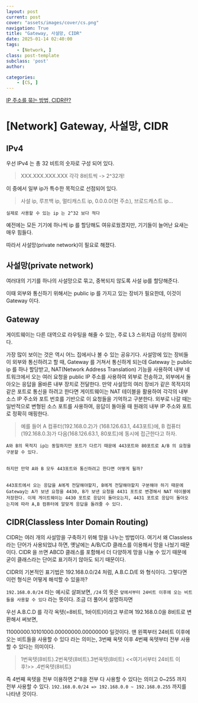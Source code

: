 ```yaml
---
layout: post
current: post
cover: "assets/images/cover/cs.png"
navigation: True
title: "Gateway, 사설망, CIDR"
date: 2025-01-14 02:40:00
tags:
    - [Network, ]
class: post-template
subclass: 'post'
author: 

categories:
    - [CS, ]
---
```


[IP 주소를 묶는 방법, CIDR란?](https://www.youtube.com/watch?v=kYiQGpPVnyI)


# [Network] Gateway, 사설망, CIDR


## IPv4


우선 IPv4 는 총 32 비트의 숫자로 구성 되어 있다.


> XXX.XXX.XXX.XXX 각각 8비트씩 -> 2^32개!


이 중에서 일부 ip가 특수한 목적으로 선점되어 있다.


> 사설 ip, 루프백 ip, 멀티캐스트 ip, 0.0.0.0(현 주소), 브로드캐스트 ip...


	실제로 사용할 수 있는 ip 는 2^32 보다 적다


예전에는 모든 기기에 하나씩 ip 를 할당해도 여유로웠겠지만, 기기들이 늘어난 요새는 매우 힘들다.


따라서 사설망(private network)이 필요로 해졌다.


## 사설망(private network)


여러대의 기기를 하나의 사설망으로 묶고, 중복되지 않도록 사설 ip를 할당해준다.


이때 외부와 통신하기 위해서는 public ip 를 가지고 있는 장비가 필요한데, 이것이 Gateway 이다.


## Gateway


게이트웨이는 다른 대역으로 라우팅을 해줄 수 있는, 주로 L3 스위치급 이상의 장비이다.


가장 많이 보이는 것은 역시 어느 집에서나 볼 수 있는 공유기다. 사설망에 있는 장비들이 외부와 통신하려고 할 때, Gateway 를 거쳐서 통신하게 되는데 Gateway 는 public ip 를 하나 할당받고, NAT(Network Address Translation) 기능을 사용하여 내부 네트워크에서 오는 여러 요청을 public IP 주소를 사용하여 외부로 전송하고, 외부에서 돌아오는 응답을 올바른 내부 장치로 전달한다. 만약 사설망의 여러 장비가 같은 목적지의 같은 포트로 통신을 하려고 한다면 게이트웨이는 NAT 테이블을 활용하여 각각의 내부 소스 IP 주소와 포트 번호를 기반으로 이 요청들을 기억하고 구분한다. 외부로 나갈 때는 일반적으로 변형된 소스 포트를 사용하여, 응답이 돌아올 때 원래의 내부 IP 주소와 포트로 정확히 매핑한다.


> 예를 들어 A 컴퓨터(192.168.0.2)가 (168.126.63.1, 443포트)에, B 컴퓨터(192.168.0.3)가 다음(168.126.63.1, 80포트)에 동시에 접근한다고 하자.


	A와 B의 목적지 ip는 동일하지만 포트가 다르기 때문에 443포트와 80포트로 A/B 의 요청을 구분할 수 있다.


	하지만 만약 A와 B 모두 443포트와 통신하려고 한다면 어떻게 될까?


	443포트에서 오는 응답을 A에게 전달해야할지, B에게 전달해야할지 구분해야 하기 때문에 Gateway는 A가 보낸 요청을 4430, B가 보낸 요청을 4431 포트로 변경해서 NAT 테이블에 저장한다. 이제 게이트웨이는 4430 포트로 응답이 돌아오는지, 4431 포트로 응답이 돌아오는지에 따라 A,B 컴퓨터에 알맞게 응답을 돌려줄 수 있다.


## CIDR(Classless Inter Domain Routing)


CIDR는 여러 개의 사설망을 구축하기 위해 망을 나누는 방법이다. 여기서 왜 Classless 라는 단어가 사용되었냐 하면, 옛날에는 A/B/C/D 클래스를 이용해서 망을 나눴기 때문이다. CIDR 을 쓰면 ABCD 클래스를 포함해서 더 다양하게 망을 나눌 수 있기 때문에 굳이 클래스라는 단어로 표기하기 않아도 되기 때문이다.


CIDR의 기본적인 표기법은 192.168.0.0/24 처럼, A.B.C.D/E 와 형식이다. 그렇다면 이런 형식은 어떻게 해석할 수 있을까?


`192.168.0.0/24` 라는 예시로 살펴보면, `/24` 의 뜻은 `앞에서부터 24비트 이후에 오는 비트들을 사용할 수 있다` 라는 뜻이다. 조금 더 풀어서 설명하자면


우선 A.B.C.D 를 각각 옥텟(=8비트, 1바이트)이라고 부르며 192.168.0.0을 8비트로 변환해서 써보면,


11000000.10101000.00000000.00000000 일것이다. 맨 왼쪽부터 24비트 이후에 오는 비트들을 사용할 수 있다 라는 의미는, 3번째 옥텟 이후 4번째 옥텟부터 전부 사용할 수 있다는 의미이다.


> 1번옥텟(8비트).2번옥텟(8비트).3번옥텟(8비트) <<여기서부터 24비트 이후!>> .4번옥텟(8비트)


즉 4번째 옥텟을 전부 이용하면 2^8을 전부 다 사용할 수 있다는 의미고 0~255 까지 전부 사용할 수 있다.
`192.168.0.0/24 => 192.168.0.0 ~ 192.168.0.255` 까지를 나타낸 것이다.

